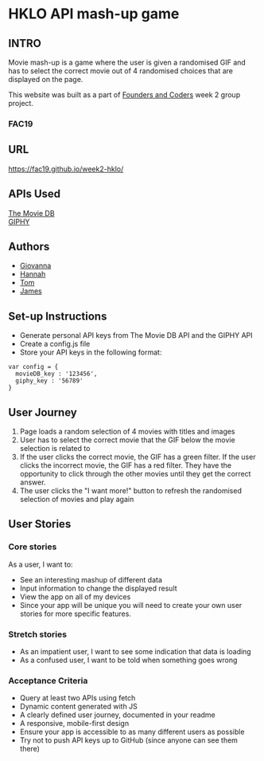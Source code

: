 # HKLO API mash-up game

## INTRO
Movie mash-up is a game where the user is given a randomised GIF and has to select the correct movie out of 4 randomised choices that are displayed on the page.

This website was built as a part of [Founders and Coders](http://www.foundersandcoders.com) week 2 group project.

### FAC19

## URL

https://fac19.github.io/week2-hklo/

## APIs Used
[The Movie DB](https://www.themoviedb.org/documentation/api)  
[GIPHY](https://developers.giphy.com/)

## Authors

- [Giovanna](http://github.com/glrta)
- [Hannah](http://github.com/hannahgooding)
- [Tom](http://github.com/tacotoemeck)
- [James](http://github.com/jamesj-0)

## Set-up Instructions
- Generate personal API keys from The Movie DB API and the GIPHY API
- Create a config.js file
- Store your API keys in the following format:
```
var config = {
  movieDB_key : '123456',
  giphy_key : '56789'
}
```

## User Journey
1. Page loads a random selection of 4 movies with titles and images
2. User has to select the correct movie that the GIF below the movie selection is related to
3. If the user clicks the correct movie, the GIF has a green filter. If the user clicks the incorrect movie, the GIF has a red filter. They have the opportunity to click through the other movies until they get the correct answer.
4. The user clicks the "I want more!" button to refresh the randomised selection of movies and play again

## User Stories

### Core stories

As a user, I want to:

- See an interesting mashup of different data
- Input information to change the displayed result
- View the app on all of my devices
- Since your app will be unique you will need to create your own user stories for more specific features.

### Stretch stories

- As an impatient user, I want to see some indication that data is loading
- As a confused user, I want to be told when something goes wrong

### Acceptance Criteria
- Query at least two APIs using fetch
- Dynamic content generated with JS
- A clearly defined user journey, documented in your readme
- A responsive, mobile-first design
- Ensure your app is accessible to as many different users as possible
- Try not to push API keys up to GitHub (since anyone can see them there)
